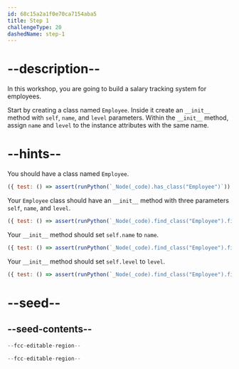 ```yaml
---
id: 68c15a2a1f0e70ca7154aba5
title: Step 1
challengeType: 20
dashedName: step-1
---
```


# --description--

In this workshop, you are going to build a salary tracking system for employees.

Start by creating a class named `Employee`. Inside it create an `__init__` method with `self`, `name`, and `level` parameters. Within the `__init__` method, assign `name` and `level` to the instance attributes with the same name.

# --hints--

You should have a class named `Employee`.

```js
({ test: () => assert(runPython(`_Node(_code).has_class("Employee")`)) })
```

Your `Employee` class should have an `__init__` method with three parameters `self`, `name`, and `level`.

```js
({ test: () => assert(runPython(`_Node(_code).find_class("Employee").find_function("__init__").has_args("self, name, level")`)) })
```

Your `__init__` method should set `self.name` to `name`.

```js
({ test: () => assert(runPython(`_Node(_code).find_class("Employee").find_function("__init__").has_stmt("self.name = name")`)) })
```

Your `__init__` method should set `self.level` to `level`.

```js
({ test: () => assert(runPython(`_Node(_code).find_class("Employee").find_function("__init__").has_stmt("self.level = level")`)) })
```

# --seed--

## --seed-contents--

```py
--fcc-editable-region--

--fcc-editable-region--
```
